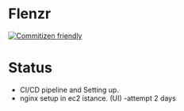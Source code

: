 # Flenzr
[![Commitizen friendly](https://img.shields.io/badge/commitizen-friendly-brightgreen.svg)](http://commitizen.github.io/cz-cli/) 

# Status
- CI/CD pipeline and Setting up. 
- nginx setup in ec2 istance. (UI) -attempt 2 days
